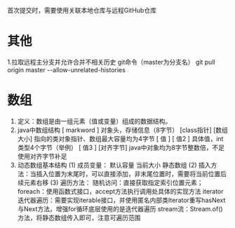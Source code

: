 首次提交时，需要使用关联本地仓库与远程GitHub仓库

# 其他
 1.拉取远程主分支并允许合并不相关历史 git命令（master为分支名）
git pull origin master --allow-unrelated-histories

# 数组 
1. 定义：数组是由一组元素（值或变量）组成的数据结构。
2.  java中数组结构
    [      markword     ]  对象头，存储信息（8字节）
    [class指针] [数组大小]  指向的类对象指针、数组最大容量均为4字节
    [   值    ] [  值2   ]  具体值，int类型4个字节（举例）
    [   值3   ] [对齐字节]  java中对象均为8字节整数倍，不足使用对齐字节补足
3. 动态数组基本结构
(1) 成员变量： 默认容量 当前大小 静态数组
(2) 插入方法：当插入位置为末尾时，可以直接添加，非末尾位置时，需要将当前位置后续元素右移
(3) 遍历方法：
    随机访问：直接获取指定索引位置元素；
    foreach：使用函数式接口，accept方法执行调用处具体的实现方法
    iterator迭代器遍历：需要实现iterable接口，并使用匿名内部类Iterator重写hasNext与Next方法，增强for循环底层使用的是迭代器遍历
    stream流：Stream.of()方法，将静态数组传入即可，注意可遍历范围

